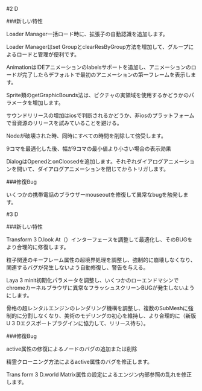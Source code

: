 #2 D

###新しい特性

Loader Manager一括ロード時に、拡張子の自動認識を追加します。

Loader Managerはset GroupとclearResByGroup方法を増加して、グループによるロードと管理が便利です。

AnimationはIDEアニメーションのlabelsサポートを追加し、アニメーションのロードが完了したらデフォルトで最初のアニメーションの第一フレームを表示します。

Sprite類のgetGraphicBounds法は、ピクチャの実領域を使用するかどうかのパラメータを増加します。

サウンドリリースの増加はiosで判断されるかどうか、非iosのプラットフォームで音資源のリリースを試みていることを避ける。

Nodeが破壊された時、同時にすべての時間を削除して傍受します。

9コマを最適化した後、幅が9コマの最小値より小さい場合の表示効果

DialogはOpenedとonCloosedを追加します。それぞれダイアログアニメーションを開いて、ダイアログアニメーションを閉じてからトリガします。

###修復Bug

いくつかの携帯電話のブラウザーmouseoutを修復して異常なbugを触発します。



#3 D

###新しい特性

Transform 3 D.look At（）インターフェースを調整して最適化し、そのBUGをより合理的に修復します。

粒子関連のキーフレーム属性の超境界処理を調整し、強制的に崩壊しなくなり、関連するバグが発生しないよう自動修復し、警告を与える。

Laya 3 minit初期化パラメータを調整し、いくつかのローエンドマシンでchromeカーネルブラウザに異常なフラッシュスクリーンBUGが発生しないようにします。

骨格の超レンタルエンジンのレンダリング機構を調整し、複数のSubMeshに強制的に分割しなくなり、美術のモデリングの初心を維持し、より合理的に（新版U 3 Dエクスポートプラグインに協力して、リリース待ち）。

###修復Bug

active属性の修復によるノードのバグの追加または削除

精霊クローニング方法によるactive属性のバグを修正します。

Trans form 3 D.world Matrix属性の設定によるエンジン内部参照の乱れを修正します。